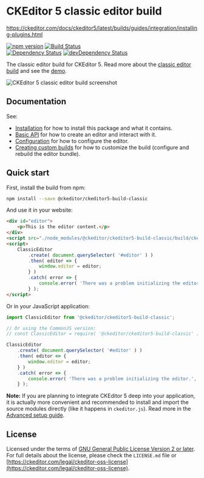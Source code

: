 CKEditor 5 classic editor build
========================================

https://ckeditor.com/docs/ckeditor5/latest/builds/guides/integration/installing-plugins.html

[![npm version](https://badge.fury.io/js/%40ckeditor%2Fckeditor5-build-classic.svg)](https://www.npmjs.com/package/@ckeditor/ckeditor5-build-classic)
[![Build Status](https://travis-ci.org/ckeditor/ckeditor5-build-classic.svg?branch=master)](https://travis-ci.org/ckeditor/ckeditor5-build-classic)
<br>
[![Dependency Status](https://david-dm.org/ckeditor/ckeditor5-build-classic/status.svg)](https://david-dm.org/ckeditor/ckeditor5-build-classic)
[![devDependency Status](https://david-dm.org/ckeditor/ckeditor5-build-classic/dev-status.svg)](https://david-dm.org/ckeditor/ckeditor5-build-classic?type=dev)

The classic editor build for CKEditor 5. Read more about the [classic editor build](https://ckeditor.com/docs/ckeditor5/latest/builds/guides/overview.html#classic-editor) and see the [demo](https://ckeditor.com/docs/ckeditor5/latest/examples/builds/classic-editor.html).

![CKEditor 5 classic editor build screenshot](https://c.cksource.com/a/1/img/npm/ckeditor5-build-classic.png)

## Documentation

See:

* [Installation](https://ckeditor.com/docs/ckeditor5/latest/builds/guides/integration/installation.html) for how to install this package and what it contains.
* [Basic API](https://ckeditor.com/docs/ckeditor5/latest/builds/guides/integration/basic-api.html) for how to create an editor and interact with it.
* [Configuration](https://ckeditor.com/docs/ckeditor5/latest/builds/guides/integration/configuration.html) for how to configure the editor.
* [Creating custom builds](https://ckeditor.com/docs/ckeditor5/latest/builds/guides/development/custom-builds.html) for how to customize the build (configure and rebuild the editor bundle).

## Quick start

First, install the build from npm:

```bash
npm install --save @ckeditor/ckeditor5-build-classic
```

And use it in your website:

```html
<div id="editor">
	<p>This is the editor content.</p>
</div>
<script src="./node_modules/@ckeditor/ckeditor5-build-classic/build/ckeditor.js"></script>
<script>
	ClassicEditor
		.create( document.querySelector( '#editor' ) )
		.then( editor => {
			window.editor = editor;
		} )
		.catch( error => {
			console.error( 'There was a problem initializing the editor.', error );
		} );
</script>
```

Or in your JavaScript application:

```js
import ClassicEditor from '@ckeditor/ckeditor5-build-classic';

// Or using the CommonJS version:
// const ClassicEditor = require( '@ckeditor/ckeditor5-build-classic' );

ClassicEditor
	.create( document.querySelector( '#editor' ) )
	.then( editor => {
		window.editor = editor;
	} )
	.catch( error => {
		console.error( 'There was a problem initializing the editor.', error );
	} );
```

**Note:** If you are planning to integrate CKEditor 5 deep into your application, it is actually more convenient and recommended to install and import the source modules directly (like it happens in `ckeditor.js`). Read more in the [Advanced setup guide](https://ckeditor.com/docs/ckeditor5/latest/builds/guides/integration/advanced-setup.html).

## License

Licensed under the terms of [GNU General Public License Version 2 or later](http://www.gnu.org/licenses/gpl.html). For full details about the license, please check the `LICENSE.md` file or [https://ckeditor.com/legal/ckeditor-oss-license](https://ckeditor.com/legal/ckeditor-oss-license).
